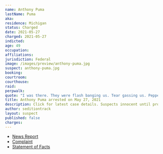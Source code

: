 ```yaml
---
name: Anthony Puma
lastName: Puma
aka:
residence: Michigan
status: Charged
date: 2021-05-27
charged: 2021-05-27
indicted:
age: 49
occupation:
affiliations:
jurisdiction: Federal
image: /images/preview/anthony-puma.jpg
suspect: anthony-puma.jpg
booking:
courtroom:
courthouse:
raid:
perpwalk:
quote: "I was there. They were flash banging us. Tear gassing us. Pepper spraying us. We were outside. Don't believe the NEWS. I have hours of video on my go pro."
title: Anthony Puma arrested on May 27, 2021
description: Click for latest case details. Suspects innocent until proven guilty.
author: seditiontrack
layout: suspect
published: false
charges:
---
```

- [News Report](https://www.detroitnews.com/story/news/local/michigan/2021/05/27/anthony-puma-charged-breaking-into-capitol-during-jan-6-riot/7467940002/)
- [Complaint](https://www.justice.gov/usao-dc/case-multi-defendant/file/1399286/download)
- [Statement of Facts](https://www.justice.gov/usao-dc/case-multi-defendant/file/1399291/download)
